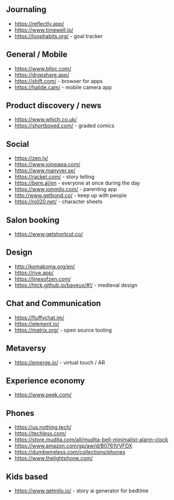 ## Journaling

- https://reflectly.app/
- https://www.timewell.io/
- https://loophabits.org/ - goal tracker

## General / Mobile

- https://www.blloc.com/
- https://dropshare.app/
- https://shift.com/ - browser for apps
- https://halide.cam/ - mobile camera app

## Product discovery / news

- https://www.which.co.uk/
- https://shortboxed.com/ - graded comics

## Social

- https://zen.ly/
- https://www.joinpapa.com/
- https://www.manyver.se/
- https://racket.com/ - story telling
- https://bere.al/en - everyone at once during the day
- https://www.joinmilo.com/ - parenting app
- http://www.getbond.co/ - keep up with people
- https://roll20.net/ - character sheets

## Salon booking

- https://www.getshortcut.co/

## Design

- http://komakoma.org/en/
- https://rive.app/
- https://linesofzen.com/
- https://htck.github.io/bayeux/#!/ - medieval design

## Chat and Communication

- https://fluffychat.im/
- https://element.io/
- https://matrix.org/ - open source tooling

## Metaversy

- https://emerge.io/ - virtual touch / AR

## Experience economy

- https://www.peek.com/

## Phones

- https://us.nothing.tech/
- https://techless.com/
- https://store.mudita.com/all/mudita-bell-minimalist-alarm-clock
- https://www.amazon.com/gp/aw/d/B0761VVFDX
- https://dumbwireless.com/collections/phones
- https://www.thelightphone.com/

## Kids based

- https://www.getmilo.io/ - story ai generator for bedtime